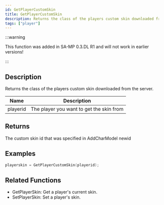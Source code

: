 ```yaml
---
id: GetPlayerCustomSkin
title: GetPlayerCustomSkin
description: Returns the class of the players custom skin downloaded from the server.
tags: ["player"]
---
```


<TagLinks />

:::warning

This function was added in SA-MP 0.3.DL R1 and will not work in earlier versions!

:::

## Description

Returns the class of the players custom skin downloaded from the server.

| Name     | Description                              |
| -------- | ---------------------------------------- |
| playerid | The player you want to get the skin from |

## Returns

The custom skin id that was specified in AddCharModel newid

## Examples

```c
playerskin = GetPlayerCustomSkin(playerid);
```

## Related Functions

- GetPlayerSkin: Get a player's current skin.
- SetPlayerSkin: Set a player's skin.

